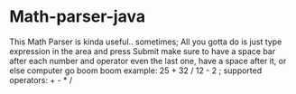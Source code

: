 # Math-parser-java

This Math Parser is kinda useful.. sometimes;
All you gotta do is just type expression in the area and press Submit
make sure to have a space bar after each number and operator
even the last one, have a space after it, or else computer go boom boom
example: 25 + 32 / 12 - 2 ;
supported operators: + - * /
